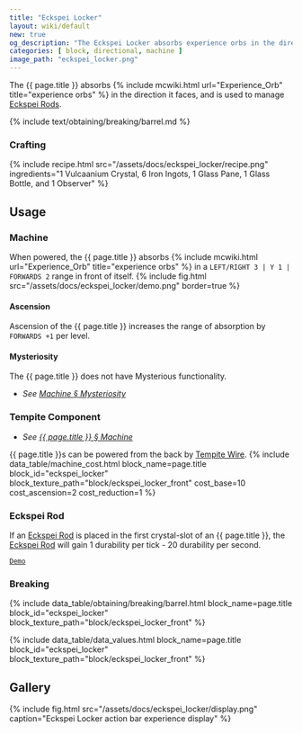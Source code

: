 ```yaml
---
title: "Eckspei Locker"
layout: wiki/default
new: true
og_description: "The Eckspei Locker absorbs experience orbs in the direction it faces, and is used to manage Eckspei Rods"
categories: [ block, directional, machine ]
image_path: "eckspei_locker.png"
---
```


The {{ page.title }} absorbs {% include mcwiki.html url="Experience_Orb" title="experience orbs" %} in the direction it faces, and is used to manage [Eckspei Rods](/wiki/Eckspei_Rod).

<!-- Obtaining -->
<!-- Breaking -->
{% include text/obtaining/breaking/barrel.md %}

### Crafting
{% include recipe.html src="/assets/docs/eckspei_locker/recipe.png" ingredients="1 Vulcaanium Crystal, 6 Iron Ingots, 1 Glass Pane, 1 Glass Bottle, and 1 Observer" %}

## Usage
### Machine
When powered, the {{ page.title }} absorbs {% include mcwiki.html url="Experience_Orb" title="experience orbs" %} in a `LEFT/RIGHT 3 | Y 1 | FORWARDS 2` range in front of itself.
{% include fig.html src="/assets/docs/eckspei_locker/demo.png" border=true %}
#### Ascension
Ascension of the {{ page.title }} increases the range of absorption by `FORWARDS +1` per level.
#### Mysteriosity
The {{ page.title }} does not have Mysterious functionality.
- *See [Machine § Mysteriosity](/wiki/Machine#mysteriosity)*

### Tempite Component
- *See [{{ page.title }} § Machine ](#machine)*

{{ page.title }}s can be powered from the back by [Tempite Wire](/wiki/Tempite_Wire).
{% include data_table/machine_cost.html block_name=page.title block_id="eckspei_locker" block_texture_path="block/eckspei_locker_front" cost_base=10 cost_ascension=2 cost_reduction=1 %}
### Eckspei Rod
If an [Eckspei Rod](/wiki/Eckspei_Rod) is placed in the first crystal-slot of an {{ page.title }}, the [Eckspei Rod](/wiki/Eckspei_Rod) will gain 1 durability per tick - 20 durability per second.

[`Demo`](https://youtu.be/dpjh2LFJU0E)

### Breaking
{% include data_table/obtaining/breaking/barrel.html block_name=page.title block_id="eckspei_locker" block_texture_path="block/eckspei_locker_front" %}

<!-- Data Values -->
<!-- ID -->
{% include data_table/data_values.html block_name=page.title block_id="eckspei_locker" block_texture_path="block/eckspei_locker_front" %}

## Gallery
{% include fig.html src="/assets/docs/eckspei_locker/display.png" caption="Eckspei Locker action bar experience display" %}
